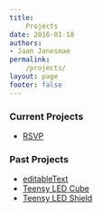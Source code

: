 ```yaml
---
title:
    Projects
date: 2016-01-18
authors:
- Jaan Janesmae
permalink:
    /projects/
layout: page
footer: false
---
```


### Current Projects

- [RSVP](rsvp)

### Past Projects

- [editableText](editabletext)
- [Teensy LED Cube](teensy_led_cube/)
- [Teensy LED Shield](teensy_led_shield/)